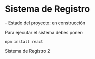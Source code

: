 <h1> Sistema de Registro </h1>
- Estado del proyecto: en construcción


Para ejecutar el sistema debes poner:

```npm install react```

Sistema de Registro 2
